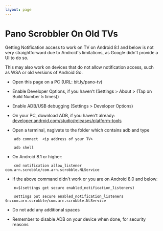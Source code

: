 ```yaml
---
layout: page
---
```


# Pano Scrobbler On Old TVs

Getting Notification access to work on TV on Android 8.1 and below is not very straightforward due to Android's limitations, as Google didn't provide a UI to do so.

This may also work on devices that do not allow notification access, such as WSA or old versions of Android Go.

- Open this page on a PC (URL: bit.ly/pano-tv)

- Enable Developer Options, if you haven't (Settings > About > (Tap on Build Number 5 times))

- Enable ADB/USB debugging (Settings > Developer Options)

- On your PC, download ADB, if you haven't already: [developer.android.com/studio/releases/platform-tools](https://developer.android.com/studio/releases/platform-tools)


- Open a terminal, nagivate to the folder which contains adb and type
```
    adb connect  <ip address of your TV>
```
```
    adb shell
```
- On Android 8.1 or higher:
```
    cmd notification allow_listener com.arn.scrobble/com.arn.scrobble.NLService
```
- If the above command didn't work or you are on Android 8.0 and below:
```
    n=$(settings get secure enabled_notification_listeners)
```
```
    settings put secure enabled_notification_listeners $n:com.arn.scrobble/com.arn.scrobble.NLService
```
- Do not add any additional spaces

- Remember to disable ADB on your device when done, for security reasons